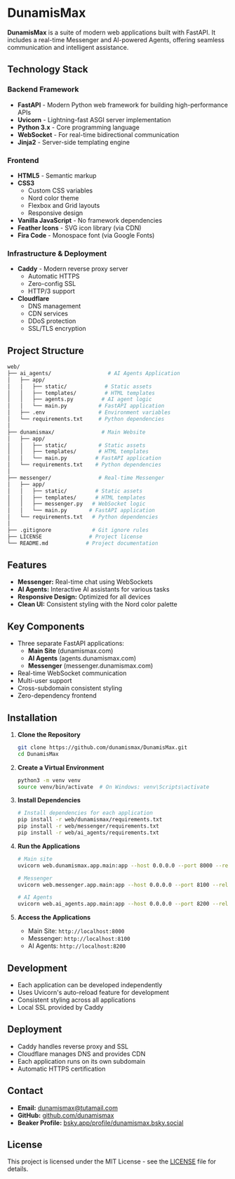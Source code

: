# DunamisMax

**DunamisMax** is a suite of modern web applications built with FastAPI. It includes a real-time Messenger and AI-powered Agents, offering seamless communication and intelligent assistance.

## Technology Stack

### Backend Framework

- **FastAPI** - Modern Python web framework for building high-performance APIs
- **Uvicorn** - Lightning-fast ASGI server implementation
- **Python 3.x** - Core programming language
- **WebSocket** - For real-time bidirectional communication
- **Jinja2** - Server-side templating engine

### Frontend

- **HTML5** - Semantic markup
- **CSS3** 
  - Custom CSS variables
  - Nord color theme
  - Flexbox and Grid layouts
  - Responsive design
- **Vanilla JavaScript** - No framework dependencies
- **Feather Icons** - SVG icon library (via CDN)
- **Fira Code** - Monospace font (via Google Fonts)

### Infrastructure & Deployment

- **Caddy** - Modern reverse proxy server
  - Automatic HTTPS
  - Zero-config SSL
  - HTTP/3 support
- **Cloudflare**
  - DNS management
  - CDN services
  - DDoS protection
  - SSL/TLS encryption

## Project Structure

```bash
web/
├── ai_agents/                  # AI Agents Application
│   ├── app/
│   │   ├── static/            # Static assets
│   │   ├── templates/         # HTML templates
│   │   ├── agents.py         # AI agent logic
│   │   └── main.py          # FastAPI application
│   ├── .env                 # Environment variables
│   └── requirements.txt     # Python dependencies
│
├── dunamismax/               # Main Website
│   ├── app/
│   │   ├── static/          # Static assets
│   │   ├── templates/       # HTML templates
│   │   └── main.py         # FastAPI application
│   └── requirements.txt    # Python dependencies
│
├── messenger/               # Real-time Messenger
│   ├── app/
│   │   ├── static/         # Static assets
│   │   ├── templates/      # HTML templates
│   │   ├── messenger.py   # WebSocket logic
│   │   └── main.py       # FastAPI application
│   └── requirements.txt   # Python dependencies
│
├── .gitignore             # Git ignore rules
├── LICENSE               # Project license
└── README.md            # Project documentation
```

## Features

- **Messenger:** Real-time chat using WebSockets
- **AI Agents:** Interactive AI assistants for various tasks
- **Responsive Design:** Optimized for all devices
- **Clean UI:** Consistent styling with the Nord color palette

## Key Components

- Three separate FastAPI applications:
  - **Main Site** (dunamismax.com)
  - **AI Agents** (agents.dunamismax.com)
  - **Messenger** (messenger.dunamismax.com)
- Real-time WebSocket communication
- Multi-user support
- Cross-subdomain consistent styling
- Zero-dependency frontend

## Installation

1. **Clone the Repository**

   ```bash
   git clone https://github.com/dunamismax/DunamisMax.git
   cd DunamisMax
   ```

2. **Create a Virtual Environment**

   ```bash
   python3 -m venv venv
   source venv/bin/activate  # On Windows: venv\Scripts\activate
   ```

3. **Install Dependencies**

   ```bash
   # Install dependencies for each application
   pip install -r web/dunamismax/requirements.txt
   pip install -r web/messenger/requirements.txt
   pip install -r web/ai_agents/requirements.txt
   ```

4. **Run the Applications**

   ```bash
   # Main site
   uvicorn web.dunamismax.app.main:app --host 0.0.0.0 --port 8000 --reload

   # Messenger
   uvicorn web.messenger.app.main:app --host 0.0.0.0 --port 8100 --reload

   # AI Agents
   uvicorn web.ai_agents.app.main:app --host 0.0.0.0 --port 8200 --reload
   ```

5. **Access the Applications**
   - Main Site: `http://localhost:8000`
   - Messenger: `http://localhost:8100`
   - AI Agents: `http://localhost:8200`

## Development

- Each application can be developed independently
- Uses Uvicorn's auto-reload feature for development
- Consistent styling across all applications
- Local SSL provided by Caddy

## Deployment

- Caddy handles reverse proxy and SSL
- Cloudflare manages DNS and provides CDN
- Each application runs on its own subdomain
- Automatic HTTPS certification

## Contact

- **Email:** [dunamismax@tutamail.com](mailto:dunamismax@tutamail.com)
- **GitHub:** [github.com/dunamismax](https://github.com/dunamismax)
- **Beaker Profile:** [bsky.app/profile/dunamismax.bsky.social](https://bsky.app/profile/dunamismax.bsky.social)

## License

This project is licensed under the MIT License - see the [LICENSE](LICENSE) file for details.
